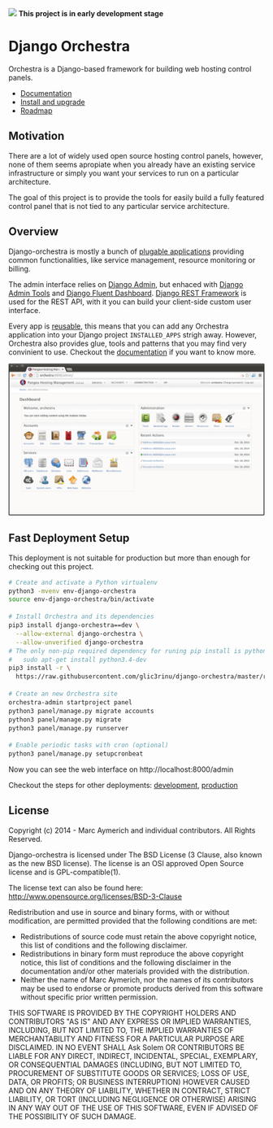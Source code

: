 ![](orchestra/static/orchestra/icons/Emblem-important.png)  **This project is in early development stage**

Django Orchestra
================

Orchestra is a Django-based framework for building web hosting control panels.

* [Documentation](http://django-orchestra.readthedocs.org/)
* [Install and upgrade](INSTALL.md)
* [Roadmap](ROADMAP.md)


Motivation
----------
There are a lot of widely used open source hosting control panels, however, none of them seems apropiate when you already have an existing service infrastructure or simply you want your services to run on a particular architecture.

The goal of this project is to provide the tools for easily build a fully featured control panel that is not tied to any particular service architecture.


Overview
--------

Django-orchestra is mostly a bunch of [plugable applications](orchestra/apps) providing common functionalities, like service management, resource monitoring or billing.

The admin interface relies on [Django Admin](https://docs.djangoproject.com/en/dev/ref/contrib/admin/), but enhaced with [Django Admin Tools](https://bitbucket.org/izi/django-admin-tools) and [Django Fluent Dashboard](https://github.com/edoburu/django-fluent-dashboard). [Django REST Framework](http://www.django-rest-framework.org/) is used for the REST API, with it you can build your client-side custom user interface.

Every app is [reusable](https://docs.djangoproject.com/en/dev/intro/reusable-apps/), this means that you can add any Orchestra application into your Django project `INSTALLED_APPS` strigh away.
However, Orchestra also provides glue, tools and patterns that you may find very convinient to use. Checkout the [documentation](http://django-orchestra.readthedocs.org/) if you want to know more.

![](docs/images/index-screenshot.png)

Fast Deployment Setup
---------------------
This deployment is not suitable for production but more than enough for checking out this project.

```bash
# Create and activate a Python virtualenv
python3 -mvenv env-django-orchestra
source env-django-orchestra/bin/activate

# Install Orchestra and its dependencies
pip3 install django-orchestra==dev \
  --allow-external django-orchestra \
  --allow-unverified django-orchestra
# The only non-pip required dependency for runing pip install is python3-dev
#   sudo apt-get install python3.4-dev
pip3 install -r \
  https://raw.githubusercontent.com/glic3rinu/django-orchestra/master/requirements.txt

# Create an new Orchestra site
orchestra-admin startproject panel
python3 panel/manage.py migrate accounts
python3 panel/manage.py migrate
python3 panel/manage.py runserver

# Enable periodic tasks with cron (optional)
python3 panel/manage.py setupcronbeat
```

Now you can see the web interface on http://localhost:8000/admin


Checkout the steps for other deployments: [development](INSTALLDEV.md), [production](INSTALL.md)


License
-------
Copyright (c) 2014 - Marc Aymerich and individual contributors.
All Rights Reserved.

Django-orchestra is licensed under The BSD License (3 Clause, also known as
the new BSD license). The license is an OSI approved Open Source
license and is GPL-compatible(1).

The license text can also be found here:
http://www.opensource.org/licenses/BSD-3-Clause

Redistribution and use in source and binary forms, with or without
modification, are permitted provided that the following conditions are met:
* Redistributions of source code must retain the above copyright
  notice, this list of conditions and the following disclaimer.
* Redistributions in binary form must reproduce the above copyright
  notice, this list of conditions and the following disclaimer in the
  documentation and/or other materials provided with the distribution.
* Neither the name of Marc Aymerich, nor the
  names of its contributors may be used to endorse or promote products
  derived from this software without specific prior written permission.

THIS SOFTWARE IS PROVIDED BY THE COPYRIGHT HOLDERS AND CONTRIBUTORS "AS IS"
AND ANY EXPRESS OR IMPLIED WARRANTIES, INCLUDING, BUT NOT LIMITED TO,
THE IMPLIED WARRANTIES OF MERCHANTABILITY AND FITNESS FOR A PARTICULAR
PURPOSE ARE DISCLAIMED. IN NO EVENT SHALL Ask Solem OR CONTRIBUTORS
BE LIABLE FOR ANY DIRECT, INDIRECT, INCIDENTAL, SPECIAL, EXEMPLARY, OR
CONSEQUENTIAL DAMAGES (INCLUDING, BUT NOT LIMITED TO, PROCUREMENT OF
SUBSTITUTE GOODS OR SERVICES; LOSS OF USE, DATA, OR PROFITS; OR BUSINESS
INTERRUPTION) HOWEVER CAUSED AND ON ANY THEORY OF LIABILITY, WHETHER IN
CONTRACT, STRICT LIABILITY, OR TORT (INCLUDING NEGLIGENCE OR OTHERWISE)
ARISING IN ANY WAY OUT OF THE USE OF THIS SOFTWARE, EVEN IF ADVISED OF THE
POSSIBILITY OF SUCH DAMAGE.
